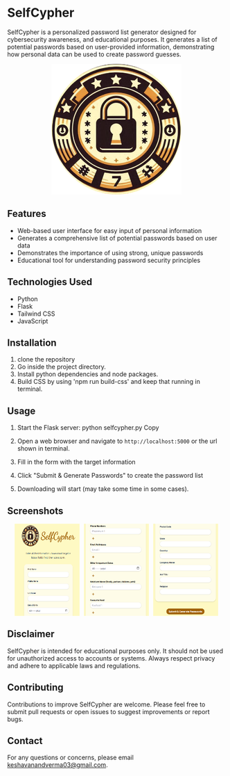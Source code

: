 # SelfCypher

SelfCypher is a personalized password list generator designed for cybersecurity awareness, and educational purposes. It generates a list of potential passwords based on user-provided information, demonstrating how personal data can be used to create password guesses.

<div align="center">
  <img src="static/images/logo.png" alt="SelfCypher Logo" width="300" height="300">
</div>

## Features

- Web-based user interface for easy input of personal information
- Generates a comprehensive list of potential passwords based on user data
- Demonstrates the importance of using strong, unique passwords
- Educational tool for understanding password security principles

## Technologies Used

- Python
- Flask
- Tailwind CSS
- JavaScript

## Installation

1. clone the repository
2. Go inside the project directory.
3. Install python dependencies and node packages.
4. Build CSS by using 'npm run build-css' and keep that running in terminal.
## Usage

1. Start the Flask server:
python selfcypher.py
Copy
2. Open a web browser and navigate to `http://localhost:5000` or the url shown in terminal.

3. Fill in the form with the target information

4. Click "Submit & Generate Passwords" to create the password list

5. Downloading will start (may take some time in some cases).

## Screenshots

<div style="display: flex; justify-content: center;">
  <img src="static/images/ss1.png" alt="Screenshot 1" style="width: 150px; margin-right: 10px;">
  <img src="static/images/ss2.png" alt="Screenshot 2" style="width: 150px; margin-right: 10px;">
  <img src="static/images/ss3.png" alt="Screenshot 3" style="width: 150px;">
</div>

## Disclaimer

SelfCypher is intended for educational purposes only. It should not be used for unauthorized access to accounts or systems. Always respect privacy and adhere to applicable laws and regulations.

## Contributing

Contributions to improve SelfCypher are welcome. Please feel free to submit pull requests or open issues to suggest improvements or report bugs.

## Contact

For any questions or concerns, please email keshavanandverma03@gmail.com.

